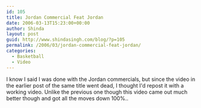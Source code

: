 ```yaml
---
id: 105
title: Jordan Commercial Feat Jordan
date: 2006-03-13T15:23:00+00:00
author: Shinda
layout: post
guid: http://www.shindasingh.com/blog/?p=105
permalink: /2006/03/jordan-commercial-feat-jordan/
categories:
  - Basketball
  - Video
---
```

I know I said I was done with the Jordan commercials, but since the video in the earlier post of the same title went dead, I thought I'd repost it with a working video. Unlike the previous one though this video came out much better though and got all the moves down 100%..
